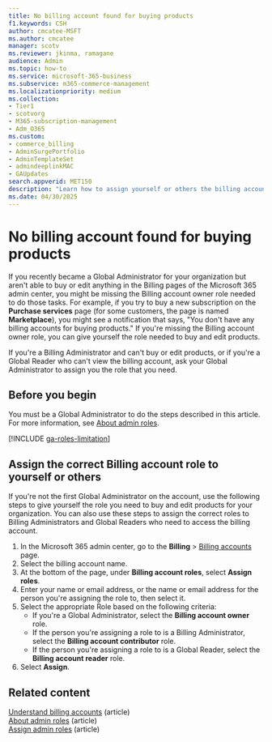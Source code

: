 ```yaml
---
title: No billing account found for buying products
f1.keywords: CSH   
author: cmcatee-MSFT
ms.author: cmcatee
manager: scotv
ms.reviewer: jkinma, ramagane
audience: Admin
ms.topic: how-to
ms.service: microsoft-365-business
ms.subservice: m365-commerce-management
ms.localizationpriority: medium
ms.collection:
- Tier1
- scotvorg
- M365-subscription-management 
- Adm_O365
ms.custom: 
- commerce_billing
- AdminSurgePortfolio
- AdminTemplateSet
- admindeeplinkMAC
- GAUpdates
search.appverid: MET150
description: "Learn how to assign yourself or others the billing account roles needed to buy and edit products in the Microsoft 365 admin center."
ms.date: 04/30/2025
---
```


# No billing account found for buying products

If you recently became a Global Administrator for your organization but aren't able to buy or edit anything in the Billing pages of the Microsoft 365 admin center, you might be missing the Billing account owner role needed to do those tasks. For example, if you try to buy a new subscription on the **Purchase services** page (for some customers, the page is named **Marketplace**), you might see a notification that says, "You don't have any billing accounts for buying products." If you're missing the Billing account owner role, you can give yourself the role needed to buy and edit products.

If you're a Billing Administrator and can't buy or edit products, or if you're a Global Reader who can't view the billing account, ask your Global Administrator to assign you the role that you need.

## Before you begin

You must be a Global Administrator to do the steps described in this article. For more information, see [About admin roles](../admin/add-users/about-admin-roles.md).

[!INCLUDE [ga-roles-limitation](../includes/ga-roles-limitation.md)]

## Assign the correct Billing account role to yourself or others

If you're not the first Global Administrator on the account, use the following steps to give yourself the role you need to buy and edit products for your organization. You can also use these steps to assign the correct roles to Billing Administrators and Global Readers who need to access the billing account.

1. In the Microsoft 365 admin center, go to the **Billing** > <a href="https://go.microsoft.com/fwlink/p/?linkid=2084771" target="_blank">Billing accounts</a> page.
2. Select the billing account name.
3. At the bottom of the page, under **Billing account roles**, select **Assign roles**.
4. Enter your name or email address, or the name or email address for the person you're assigning the role to, then select it.
5. Select the appropriate Role based on the following criteria:
   - If you're a Global Administrator, select the **Billing account owner** role.
   - If the person you're assigning a role to is a Billing Administrator, select the **Billing account contributor** role.
   - If the person you're assigning a role to is a Global Reader, select the **Billing account reader** role.
6. Select **Assign**.

## Related content

[Understand billing accounts](manage-billing-accounts.md) (article)\
[About admin roles](../admin/add-users/about-admin-roles.md) (article)\
[Assign admin roles](../admin/add-users/assign-admin-roles.md) (article)
